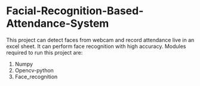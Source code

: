 # Facial-Recognition-Based-Attendance-System
This project can detect faces from webcam and record attendance live in an excel sheet. It can perform face recognition with high accuracy.
Modules required to run this project are:
1. Numpy
2. Opencv-python
3. Face_recognition
